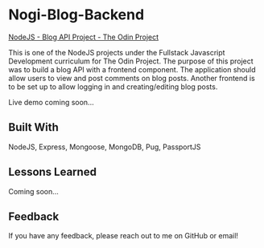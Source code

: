 # Nogi-Blog-Backend

[NodeJS - Blog API Project - The Odin Project](https://www.theodinproject.com/lessons/nodejs-blog-api)

This is one of the NodeJS projects under the Fullstack Javascript Development curriculum for The Odin Project. The purpose of this project was to build a blog API with a frontend component. The application should allow users to view and post comments on blog posts. Another frontend is to be set up to allow logging in and creating/editing blog posts.

Live demo coming soon...

## Built With

NodeJS, Express, Mongoose, MongoDB, Pug, PassportJS

## Lessons Learned

Coming soon...

## Feedback

If you have any feedback, please reach out to me on GitHub or email!
